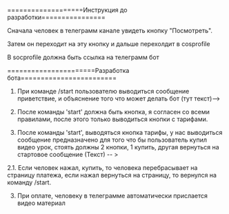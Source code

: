===================Инструкция до разработки================


Сначала человек в телеграмм канале увидеть кнопку "Посмотреть". 

Затем он переходит на эту кнопку и дальше перехолдит в cosprofile

В socprofile должна быть ссылка на телеграмм бот


======================Разработка бота========================

1. При команде /start пользователю выводиться сообщение приветствие, и объяснение того что может делать бот (тут текст)--> 

2. После команды 'start' должна быть кнопка, я согласен со всеми правилами, после этого только выводиться кнопки с тарифами. 

3. После команды 'start', выводяться кнопка тарифы, у нас выводиться сообщение предназначено для того что бы пользователь купил видео урок, стоять должны 2 кнопки, 1 купить, другая вернуться на стартовое сообщение (Текст) 
-- >

2.1. Если человек нажал, купить, то человека перебрасывает на страницу платежа, если нажал вернуться на страницу, то вернулся на команду /start. 

3. При оплате, человеку в телеграмме автоматически прислается видео материал